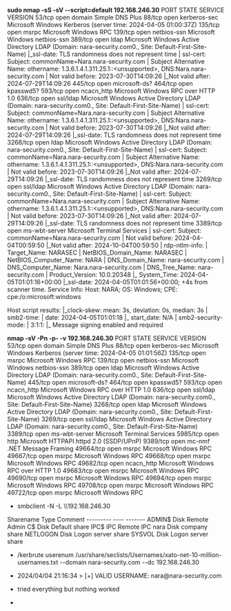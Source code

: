 **sudo nmap \-sS \-sV \-\-script=default 192\.168\.246\.30**
PORT     STATE SERVICE       VERSION
53/tcp   open  domain        Simple DNS Plus
88/tcp   open  kerberos\-sec  Microsoft Windows Kerberos \(server time: 2024\-04\-05 01:00:37Z\)
135/tcp  open  msrpc         Microsoft Windows RPC
139/tcp  open  netbios\-ssn   Microsoft Windows netbios\-ssn
389/tcp  open  ldap          Microsoft Windows Active Directory LDAP \(Domain: nara\-security\.com0\., Site: Default\-First\-Site\-Name\)
|\_ssl\-date: TLS randomness does not represent time
| ssl\-cert: Subject: commonName=Nara\.nara\-security\.com
| Subject Alternative Name: othername: 1\.3\.6\.1\.4\.1\.311\.25\.1::\<unsupported\>, DNS:Nara\.nara\-security\.com
| Not valid before: 2023\-07\-30T14:09:26
|\_Not valid after:  2024\-07\-29T14:09:26
445/tcp  open  microsoft\-ds?
464/tcp  open  kpasswd5?
593/tcp  open  ncacn\_http    Microsoft Windows RPC over HTTP 1\.0
636/tcp  open  ssl/ldap      Microsoft Windows Active Directory LDAP \(Domain: nara\-security\.com0\., Site: Default\-First\-Site\-Name\)
| ssl\-cert: Subject: commonName=Nara\.nara\-security\.com
| Subject Alternative Name: othername: 1\.3\.6\.1\.4\.1\.311\.25\.1::\<unsupported\>, DNS:Nara\.nara\-security\.com
| Not valid before: 2023\-07\-30T14:09:26
|\_Not valid after:  2024\-07\-29T14:09:26
|\_ssl\-date: TLS randomness does not represent time
3268/tcp open  ldap          Microsoft Windows Active Directory LDAP \(Domain: nara\-security\.com0\., Site: Default\-First\-Site\-Name\)
| ssl\-cert: Subject: commonName=Nara\.nara\-security\.com
| Subject Alternative Name: othername: 1\.3\.6\.1\.4\.1\.311\.25\.1::\<unsupported\>, DNS:Nara\.nara\-security\.com
| Not valid before: 2023\-07\-30T14:09:26
|\_Not valid after:  2024\-07\-29T14:09:26
|\_ssl\-date: TLS randomness does not represent time
3269/tcp open  ssl/ldap      Microsoft Windows Active Directory LDAP \(Domain: nara\-security\.com0\., Site: Default\-First\-Site\-Name\)
| ssl\-cert: Subject: commonName=Nara\.nara\-security\.com
| Subject Alternative Name: othername: 1\.3\.6\.1\.4\.1\.311\.25\.1::\<unsupported\>, DNS:Nara\.nara\-security\.com
| Not valid before: 2023\-07\-30T14:09:26
|\_Not valid after:  2024\-07\-29T14:09:26
|\_ssl\-date: TLS randomness does not represent time
3389/tcp open  ms\-wbt\-server Microsoft Terminal Services
| ssl\-cert: Subject: commonName=Nara\.nara\-security\.com
| Not valid before: 2024\-04\-04T00:59:50
|\_Not valid after:  2024\-10\-04T00:59:50
| rdp\-ntlm\-info: 
|   Target\_Name: NARASEC
|   NetBIOS\_Domain\_Name: NARASEC
|   NetBIOS\_Computer\_Name: NARA
|   DNS\_Domain\_Name: nara\-security\.com
|   DNS\_Computer\_Name: Nara\.nara\-security\.com
|   DNS\_Tree\_Name: nara\-security\.com
|   Product\_Version: 10\.0\.20348
|\_  System\_Time: 2024\-04\-05T01:01:16\+00:00
|\_ssl\-date: 2024\-04\-05T01:01:56\+00:00; \+4s from scanner time\.
Service Info: Host: NARA; OS: Windows; CPE: cpe:/o:microsoft:windows

Host script results:
|\_clock\-skew: mean: 3s, deviation: 0s, median: 3s
| smb2\-time: 
|   date: 2024\-04\-05T01:01:18
|\_  start\_date: N/A
| smb2\-security\-mode: 
|   3:1:1: 
|\_    Message signing enabled and required


**nmap \-sV \-Pn \-p\- \-v 192\.168\.246\.30**
PORT      STATE SERVICE       VERSION
53/tcp    open  domain        Simple DNS Plus
88/tcp    open  kerberos\-sec  Microsoft Windows Kerberos \(server time: 2024\-04\-05 01:01:56Z\)
135/tcp   open  msrpc         Microsoft Windows RPC
139/tcp   open  netbios\-ssn   Microsoft Windows netbios\-ssn
389/tcp   open  ldap          Microsoft Windows Active Directory LDAP \(Domain: nara\-security\.com0\., Site: Default\-First\-Site\-Name\)
445/tcp   open  microsoft\-ds?
464/tcp   open  kpasswd5?
593/tcp   open  ncacn\_http    Microsoft Windows RPC over HTTP 1\.0
636/tcp   open  ssl/ldap      Microsoft Windows Active Directory LDAP \(Domain: nara\-security\.com0\., Site: Default\-First\-Site\-Name\)
3268/tcp  open  ldap          Microsoft Windows Active Directory LDAP \(Domain: nara\-security\.com0\., Site: Default\-First\-Site\-Name\)
3269/tcp  open  ssl/ldap      Microsoft Windows Active Directory LDAP \(Domain: nara\-security\.com0\., Site: Default\-First\-Site\-Name\)
3389/tcp  open  ms\-wbt\-server Microsoft Terminal Services
5985/tcp  open  http          Microsoft HTTPAPI httpd 2\.0 \(SSDP/UPnP\)
9389/tcp  open  mc\-nmf        \.NET Message Framing
49664/tcp open  msrpc         Microsoft Windows RPC
49667/tcp open  msrpc         Microsoft Windows RPC
49668/tcp open  msrpc         Microsoft Windows RPC
49682/tcp open  ncacn\_http    Microsoft Windows RPC over HTTP 1\.0
49683/tcp open  msrpc         Microsoft Windows RPC
49690/tcp open  msrpc         Microsoft Windows RPC
49694/tcp open  msrpc         Microsoft Windows RPC
49708/tcp open  msrpc         Microsoft Windows RPC
49722/tcp open  msrpc         Microsoft Windows RPC

-  smbclient \-N \-L \\\\192\.168\.246\.30                              

Sharename       Type      Comment
\-\-\-\-\-\-\-\-\-       \-\-\-\-      \-\-\-\-\-\-\-
ADMIN$          Disk      Remote Admin
C$              Disk      Default share
IPC$            IPC       Remote IPC
nara            Disk      company share
NETLOGON        Disk      Logon server share 
SYSVOL          Disk      Logon server share

-  /kerbrute userenum /usr/share/seclists/Usernames/xato\-net\-10\-million\-usernames\.txt \-\-domain nara\-security\.com \-\-dc 192\.168\.246\.30 
-  2024/04/04 21:16:34 \>  \[\+\] VALID USERNAME:       nara@nara\-security\.com

-  tried everything but nothing worked
-  